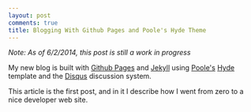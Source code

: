 ```yaml
---
layout: post
comments: true
title: Blogging With Github Pages and Poole's Hyde Theme
---
```


_Note: As of 6/2/2014, this post is still a work in progress_


My new blog is built with [Github Pages](https://pages.github.com/) and [Jekyll](http://jekyllrb.com/) using [Poole's](http://getpoole.com/) [Hyde](http://hyde.getpoole.com/) template and the [Disqus](http://disqus.com/) discussion system.

This article is the first post, and in it I describe how I went from zero to a nice developer web site.


